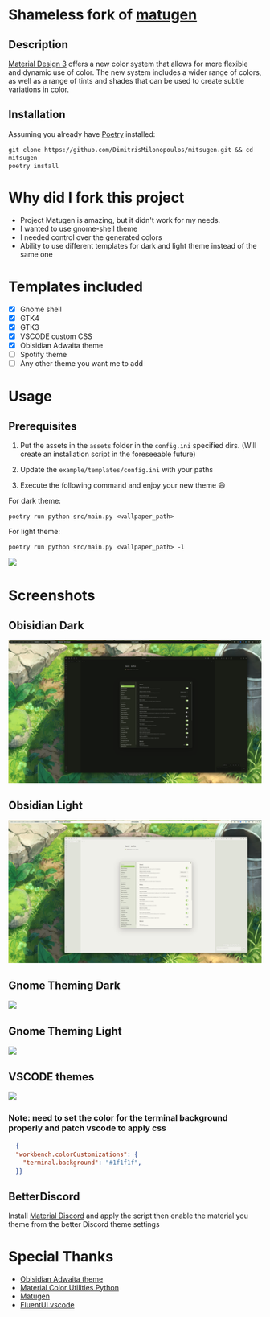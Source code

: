 # Shameless fork of [matugen](https://github.com/InioX/Matugen/tree/python)
## Description
[Material Design 3](https://m3.material.io/) offers a new color system that allows for more flexible and dynamic use of color. The new system includes a wider range of colors, as well as a range of tints and shades that can be used to create subtle variations in color.

## Installation
Assuming you already have [Poetry](https://python-poetry.org/) installed:

```shell
git clone https://github.com/DimitrisMilonopoulos/mitsugen.git && cd mitsugen
poetry install
```

# Why did I fork this project

- Project Matugen is amazing, but it didn't work for my needs.
- I wanted to use gnome-shell theme
- I needed control over the generated colors 
- Ability to use different templates for dark and light theme instead of the same one

# Templates included 

- [x] Gnome shell
- [x] GTK4
- [x] GTK3
- [x] VSCODE custom CSS
- [x] Obisidian Adwaita theme
- [ ] Spotify theme
- [ ] Any other theme you want me to add

# Usage

## Prerequisites

1. Put the assets in the `assets` folder in the `config.ini` specified dirs. (Will create an installation script in the foreseeable future)
2. Update the `example/templates/config.ini` with your paths

3. Execute the following command and enjoy your new theme :smile:

For dark theme:

```shell
poetry run python src/main.py <wallpaper_path> 
```

For light theme:


```shell
poetry run python src/main.py <wallpaper_path> -l
```
![](screenshots/test.png)

# Screenshots

## Obisidian Dark
![](screenshots/obsidian-dark.png)

## Obsidian Light
![](screenshots/obsidian-light.png)


## Gnome Theming Dark

![](screenshots/gnome-dark.png)
## Gnome Theming Light

![](screenshots/gnome-light.png)

## VSCODE themes

![](screenshots/vscode-dark.png)


### Note: need to set the color for the terminal background properly and patch vscode to apply css

```json
  {
  "workbench.colorCustomizations": {
    "terminal.background": "#1f1f1f",
  }}
```

## BetterDiscord

Install [Material Discord](https://github.com/JustAlittleWolf/Material-You-Discord-Theme) and apply the script then enable the material you theme from the better Discord theme settings
# Special Thanks 
- [Obisidian Adwaita theme](https://github.com/birneee/obsidian-adwaita-theme)
- [Material Color Utilities Python](https://github.com/avanisubbiah/material-color-utilities-python)
- [Matugen](https://github.com/InioX/matugen)
- [FluentUI vscode](https://marketplace.visualstudio.com/items?itemName=leandro-rodrigues.fluent-ui-vscode)
